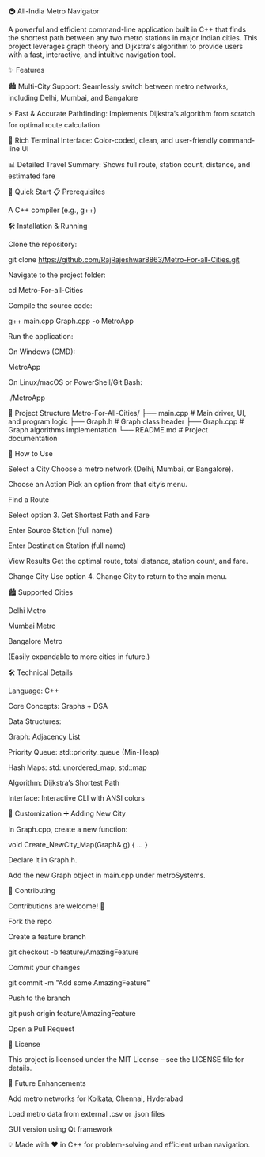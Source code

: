 🚇 All-India Metro Navigator

A powerful and efficient command-line application built in C++ that finds the shortest path between any two metro stations in major Indian cities.
This project leverages graph theory and Dijkstra's algorithm to provide users with a fast, interactive, and intuitive navigation tool.

✨ Features

🏙️ Multi-City Support: Seamlessly switch between metro networks, including Delhi, Mumbai, and Bangalore

⚡️ Fast & Accurate Pathfinding: Implements Dijkstra’s algorithm from scratch for optimal route calculation

🎨 Rich Terminal Interface: Color-coded, clean, and user-friendly command-line UI

📊 Detailed Travel Summary: Shows full route, station count, distance, and estimated fare

🚀 Quick Start
📋 Prerequisites

A C++ compiler (e.g., g++)

🛠️ Installation & Running

Clone the repository:

git clone https://github.com/RajRajeshwar8863/Metro-For-all-Cities.git


Navigate to the project folder:

cd Metro-For-all-Cities


Compile the source code:

g++ main.cpp Graph.cpp -o MetroApp


Run the application:

On Windows (CMD):

MetroApp


On Linux/macOS or PowerShell/Git Bash:

./MetroApp

📁 Project Structure
Metro-For-All-Cities/
├── main.cpp        # Main driver, UI, and program logic
├── Graph.h         # Graph class header
├── Graph.cpp       # Graph algorithms implementation
└── README.md       # Project documentation

🎯 How to Use

Select a City
Choose a metro network (Delhi, Mumbai, or Bangalore).

Choose an Action
Pick an option from that city’s menu.

Find a Route

Select option 3. Get Shortest Path and Fare

Enter Source Station (full name)

Enter Destination Station (full name)

View Results
Get the optimal route, total distance, station count, and fare.

Change City
Use option 4. Change City to return to the main menu.

🏙️ Supported Cities

Delhi Metro

Mumbai Metro

Bangalore Metro

(Easily expandable to more cities in future.)

🛠️ Technical Details

Language: C++

Core Concepts: Graphs + DSA

Data Structures:

Graph: Adjacency List

Priority Queue: std::priority_queue (Min-Heap)

Hash Maps: std::unordered_map, std::map

Algorithm: Dijkstra’s Shortest Path

Interface: Interactive CLI with ANSI colors

🔧 Customization
➕ Adding New City

In Graph.cpp, create a new function:

void Create_NewCity_Map(Graph& g) { ... }


Declare it in Graph.h.

Add the new Graph object in main.cpp under metroSystems.

🤝 Contributing

Contributions are welcome! 🚀

Fork the repo

Create a feature branch

git checkout -b feature/AmazingFeature


Commit your changes

git commit -m "Add some AmazingFeature"


Push to the branch

git push origin feature/AmazingFeature


Open a Pull Request

📝 License

This project is licensed under the MIT License – see the LICENSE
 file for details.

🔮 Future Enhancements

 Add metro networks for Kolkata, Chennai, Hyderabad

 Load metro data from external .csv or .json files

 GUI version using Qt framework

💡 Made with ❤️ in C++ for problem-solving and efficient urban navigation.
